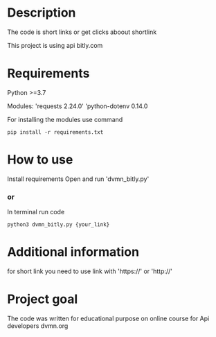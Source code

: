 # Description
The code is short links or get clicks aboout shortlink

This project is using api bitly.com

# Requirements
Python >=3.7

Modules:
'requests 2.24.0'
'python-dotenv 0.14.0

For installing the modules use command
```
pip install -r requirements.txt
```

# How to use

Install requirements
Open and run 'dvmn_bitly.py'

### or

In terminal run code

```
python3 dvmn_bitly.py {your_link}
```

# Additional information
for short link you need to use link with 'https://' or 'http://'

# Project goal

The code was written for educational purpose on online course for Api developers dvmn.org

